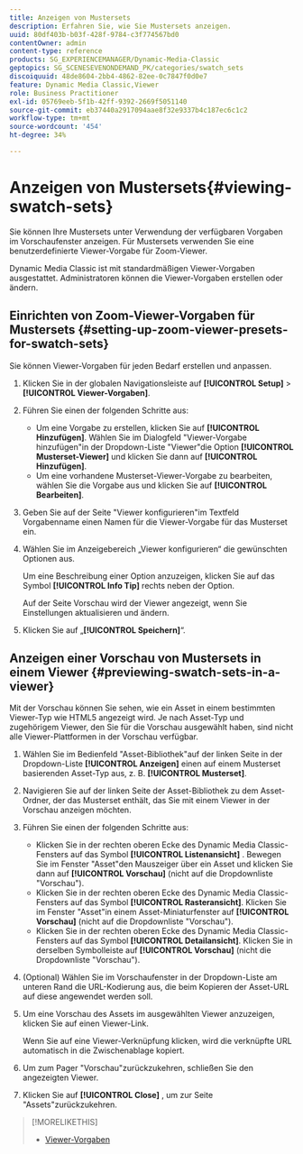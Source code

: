 ```yaml
---
title: Anzeigen von Mustersets
description: Erfahren Sie, wie Sie Mustersets anzeigen.
uuid: 80df403b-b03f-428f-9784-c3f774567bd0
contentOwner: admin
content-type: reference
products: SG_EXPERIENCEMANAGER/Dynamic-Media-Classic
geptopics: SG_SCENESEVENONDEMAND_PK/categories/swatch_sets
discoiquuid: 48de8604-2bb4-4862-82ee-0c7847f0d0e7
feature: Dynamic Media Classic,Viewer
role: Business Practitioner
exl-id: 05769eeb-5f1b-42ff-9392-2669f5051140
source-git-commit: eb37440a2917094aae8f32e9337b4c187ec6c1c2
workflow-type: tm+mt
source-wordcount: '454'
ht-degree: 34%

---
```


# Anzeigen von Mustersets{#viewing-swatch-sets}

Sie können Ihre Mustersets unter Verwendung der verfügbaren Vorgaben im Vorschaufenster anzeigen. Für Mustersets verwenden Sie eine benutzerdefinierte Viewer-Vorgabe für Zoom-Viewer.

Dynamic Media Classic ist mit standardmäßigen Viewer-Vorgaben ausgestattet. Administratoren können die Viewer-Vorgaben erstellen oder ändern.

## Einrichten von Zoom-Viewer-Vorgaben für Mustersets {#setting-up-zoom-viewer-presets-for-swatch-sets}

Sie können Viewer-Vorgaben für jeden Bedarf erstellen und anpassen.

1. Klicken Sie in der globalen Navigationsleiste auf **[!UICONTROL Setup]** > **[!UICONTROL Viewer-Vorgaben]**.
1. Führen Sie einen der folgenden Schritte aus:

   * Um eine Vorgabe zu erstellen, klicken Sie auf **[!UICONTROL Hinzufügen]**. Wählen Sie im Dialogfeld &quot;Viewer-Vorgabe hinzufügen&quot;in der Dropdown-Liste &quot;Viewer&quot;die Option **[!UICONTROL Musterset-Viewer]** und klicken Sie dann auf **[!UICONTROL Hinzufügen]**.
   * Um eine vorhandene Musterset-Viewer-Vorgabe zu bearbeiten, wählen Sie die Vorgabe aus und klicken Sie auf **[!UICONTROL Bearbeiten]**.

1. Geben Sie auf der Seite &quot;Viewer konfigurieren&quot;im Textfeld Vorgabenname einen Namen für die Viewer-Vorgabe für das Musterset ein.
1. Wählen Sie im Anzeigebereich „Viewer konfigurieren“ die gewünschten Optionen aus.

   Um eine Beschreibung einer Option anzuzeigen, klicken Sie auf das Symbol **[!UICONTROL Info Tip]** rechts neben der Option.

   Auf der Seite Vorschau wird der Viewer angezeigt, wenn Sie Einstellungen aktualisieren und ändern.

1. Klicken Sie auf „**[!UICONTROL Speichern]**“.

## Anzeigen einer Vorschau von Mustersets in einem Viewer {#previewing-swatch-sets-in-a-viewer}

Mit der Vorschau können Sie sehen, wie ein Asset in einem bestimmten Viewer-Typ wie HTML5 angezeigt wird. Je nach Asset-Typ und zugehörigem Viewer, den Sie für die Vorschau ausgewählt haben, sind nicht alle Viewer-Plattformen in der Vorschau verfügbar.

1. Wählen Sie im Bedienfeld &quot;Asset-Bibliothek&quot;auf der linken Seite in der Dropdown-Liste **[!UICONTROL Anzeigen]** einen auf einem Musterset basierenden Asset-Typ aus, z. B. **[!UICONTROL Musterset]**.
1. Navigieren Sie auf der linken Seite der Asset-Bibliothek zu dem Asset-Ordner, der das Musterset enthält, das Sie mit einem Viewer in der Vorschau anzeigen möchten.
1. Führen Sie einen der folgenden Schritte aus:

   * Klicken Sie in der rechten oberen Ecke des Dynamic Media Classic-Fensters auf das Symbol **[!UICONTROL Listenansicht]** . Bewegen Sie im Fenster &quot;Asset&quot;den Mauszeiger über ein Asset und klicken Sie dann auf **[!UICONTROL Vorschau]** (nicht auf die Dropdownliste &quot;Vorschau&quot;).
   * Klicken Sie in der rechten oberen Ecke des Dynamic Media Classic-Fensters auf das Symbol **[!UICONTROL Rasteransicht]**. Klicken Sie im Fenster &quot;Asset&quot;in einem Asset-Miniaturfenster auf **[!UICONTROL Vorschau]** (nicht auf die Dropdownliste &quot;Vorschau&quot;).
   * Klicken Sie in der rechten oberen Ecke des Dynamic Media Classic-Fensters auf das Symbol **[!UICONTROL Detailansicht]**. Klicken Sie in derselben Symbolleiste auf **[!UICONTROL Vorschau]** (nicht die Dropdownliste &quot;Vorschau&quot;).

1. (Optional) Wählen Sie im Vorschaufenster in der Dropdown-Liste am unteren Rand die URL-Kodierung aus, die beim Kopieren der Asset-URL auf diese angewendet werden soll.
1. Um eine Vorschau des Assets im ausgewählten Viewer anzuzeigen, klicken Sie auf einen Viewer-Link.

   Wenn Sie auf eine Viewer-Verknüpfung klicken, wird die verknüpfte URL automatisch in die Zwischenablage kopiert.

1. Um zum Pager &quot;Vorschau&quot;zurückzukehren, schließen Sie den angezeigten Viewer.
1. Klicken Sie auf **[!UICONTROL Close]** , um zur Seite &quot;Assets&quot;zurückzukehren.

>[!MORELIKETHIS]
>
>* [Viewer-Vorgaben](application-setup.md#viewer_presets)

